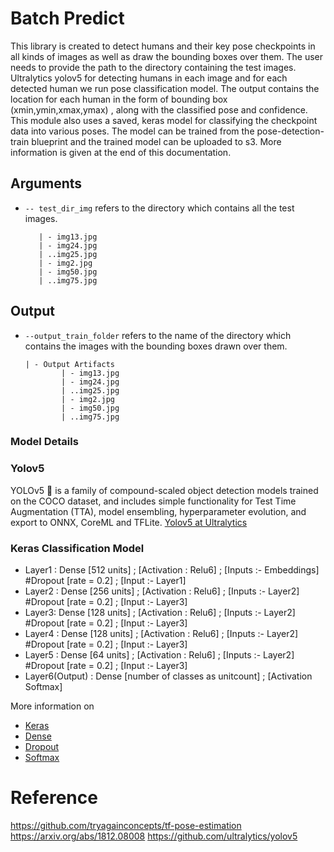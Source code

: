 # Batch Predict
This library is created to detect humans and their key pose checkpoints in all kinds of images as well as draw the bounding boxes over them. The user needs to provide the path to the directory containing the test images.
Ultralytics yolov5 for detecting humans in each image and for each detected human we run pose classification model. The output contains the location for each human in the form of bounding box (xmin,ymin,xmax,ymax) , along with the classified pose and confidence.
This module also uses a saved, keras model for classifying the checkpoint data into various poses. The model can be trained from the pose-detection-train blueprint and the trained model can be uploaded to s3.
More information is given at the end of this documentation.
## Arguments
- `-- test_dir_img` refers to the directory which contains all the test images.
     ```
        | - img13.jpg
        | - img24.jpg
        | ..img25.jpg
        | - img2.jpg
        | - img50.jpg
        | ..img75.jpg

## Output
- `--output_train_folder` refers to the name of the directory which contains the images with the bounding boxes drawn over them.
    ```
    | - Output Artifacts
            | - img13.jpg
            | - img24.jpg
            | ..img25.jpg
            | - img2.jpg
            | - img50.jpg
            | ..img75.jpg

### Model Details
### Yolov5
YOLOv5 🚀 is a family of compound-scaled object detection models trained on the COCO dataset, and includes simple functionality for Test Time Augmentation (TTA), model ensembling, hyperparameter evolution, and export to ONNX, CoreML and TFLite.
[Yolov5 at Ultralytics](https://pytorch.org/hub/ultralytics_yolov5/#:~:text=Model%20Description,to%20ONNX%2C%20CoreML%20and%20TFLite.)

### Keras Classification Model

- Layer1 : Dense [512 units] ; [Activation : Relu6] ; [Inputs :- Embeddings]
#Dropout [rate = 0.2] ; [Input :- Layer1]
- Layer2 : Dense [256 units] ; [Activation : Relu6] ; [Inputs :- Layer2]
#Dropout [rate = 0.2] ; [Input :- Layer3]
- Layer3: Dense [128 units] ; [Activation : Relu6] ; [Inputs :- Layer2]
#Dropout [rate = 0.2] ; [Input :- Layer3]
- Layer4 : Dense [128 units] ; [Activation : Relu6] ; [Inputs :- Layer2]
#Dropout [rate = 0.2] ; [Input :- Layer3]
- Layer5 : Dense [64 units] ; [Activation : Relu6] ; [Inputs :- Layer2]
#Dropout [rate = 0.2] ; [Input :- Layer3]
- Layer6(Output) : Dense [number of classes as unitcount] ; [Activation Softmax]

More information on
- [Keras](https://keras.io/)
- [Dense](https://keras.io/api/layers/core_layers/dense/)
- [Dropout](https://keras.io/api/layers/regularization_layers/dropout/)
- [Softmax](https://keras.io/api/layers/activation_layers/softmax/)

# Reference
https://github.com/tryagainconcepts/tf-pose-estimation
https://arxiv.org/abs/1812.08008
https://github.com/ultralytics/yolov5